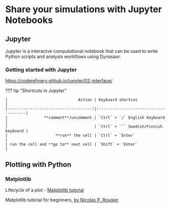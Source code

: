 # Share your simulations with Jupyter Notebooks

## Jupyter

Jupyter is a interactve computational notebook that can be used to write Python scripts and analysis workflows using Dynasaur.

### Getting started with Jupyter

https://coderefinery.github.io/jupyter/02-interface/

??? tip "Shortcuts in Jupyter"

    |                               Action | Keyboard shortcut                     |
    |-------------------------------------:|:--------------------------------------|
    |                **comment**/uncomment | `Ctrl` + `/` English Keyboard         |
    |                                      | `Ctrl` + `'` Swedish/Finnish keyboard |
    |                     **run** the cell | `Ctrl` + `Enter`                      |
    | run the cell and **go to** next cell | `Shift` + `Enter`                     |


        


## Plotting with Python

### Matplotlib

Lifecycle of a plot - [Matplotlib tutorial](https://matplotlib.org/tutorials/introductory/lifecycle.html)

Matplotlib tutorial for beginners, [by Nicolas P. Rougier](https://github.com/rougier/matplotlib-tutorial)
